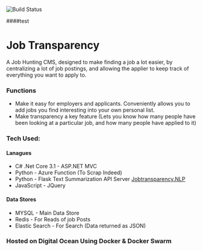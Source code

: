 ![Build Status](https://dev.azure.com/Avaneesa/Job%20Transparency/_apis/build/status/RedGhoul.JobTransparency?branchName=master)

####test

# Job Transparency

A Job Hunting CMS, designed to make finding a job a lot easier, by centralizing a lot of job postings, and allowing the applier to keep track of everything you want to apply to.

### Functions

- Make it easy for employers and applicants. Conveniently allows you to add jobs you find interesting into your own personal list.
- Make transparency a key feature (Lets you know how many people have been looking at a particular job, and how many people have applied to it)

### Tech Used:

#### Lanagues

- C# .Net Core 3.1 - ASP.NET MVC
- Python - Azure Function (To Scrap Indeed)
- Python - Flask Text Summarization API Server [Jobtransparency.NLP](https://github.com/RedGhoul/Jobtransparency.NLP)
- JavaScript - JQuery

#### Data Stores

- MYSQL - Main Data Store
- Redis - For Reads of job Posts
- Elastic Search - For Search (Data returned as JSON)

### Hosted on Digital Ocean Using Docker & Docker Swarm
